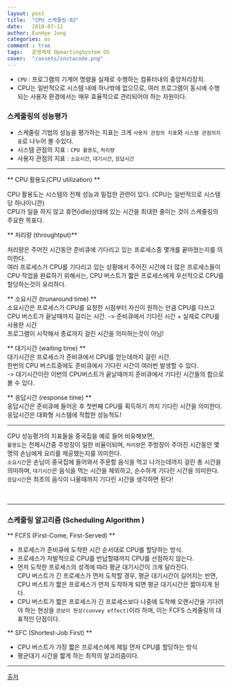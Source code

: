 ```yaml
---
layout: post
title:  "CPU 스케줄링-02"
date:   2018-07-12
author: EunHye Jung
categories: os
comment : true
tags:	운영체제 OpeartingSystem OS
cover:  "/assets/instacode.png"
---
```

   
* `CPU` : 프로그램의 기계어 명령을 실제로 수행하는 컴퓨터내의 중앙처리장치.
* CPU는 일반적으로 시스템 내에 하나밖에 없으므로, 여러 프로그램이 동시에 수행되는 사용자 환경에서는 매우 효율적으로 관리되어야 하는 자원이다.  
   
   
### 스케줄링의 성능평가
    
* 스케줄링 기법의 성능을 평가하는 지표는 크게 `사용자 관점의 지표`와 `시스템 관점의지표`로 나누어 볼 수있다.  
* 시스템 관점의 지표 : `CPU 활용도`, `처리량`   
* 사용자 관점의 지표 : `소요시간`, `대기시간`, `응답시간`    
    
   
- - -
   
** CPU 활용도(CPU utilization) **
   
CPU 활용도는 시스템의 전체 성능과 밀접한 관련이 있다. (CPU는 일반적으로 시스템당 하나이니깐)  
CPU가 일을 하지 않고 휴먼(idle)상태에 있는 시간을 최대한 줄이는 것이 스케줄링의 주요한 목표다.  
    
** 처리량 (throughtput)**  
   
처리량은 주어진 시간동안 준비큐에 기다리고 있는 프로세스중 몇개를 끝마쳤는지를 의미한다.  
여러 프로세스가 CPU를 기다리고 있는 상황에서 주어진 시간에 더 많은 프로세스들이 CPU 작업을 완료하기 위해서는, CPU 버스트가 짧은 프로세스에게 우선적으로 CPU를 할당하는것이 유리하다.  
  
** 소요시간 (trunaround time) **  
소요시간은 프로세스가 CPU를 요청한 시점부터 자신이 원하는 만큼 CPU를 다쓰고 CPU 버스트가 끝날때까지 걸리는 시간. 
-> 준비큐에서 기다린 시간 + 실제로 CPU를 사용한 시간  
프로그램이 시작해서 종료까지 걸린 시간을 의미하는것이 아님!  
  
** 대기시간 (waiting time) **  
대기시간은 프로세스가 준비큐에서 CPU를 얻는데까지 걸린 시간.  
한번의 CPU 버스트중에도 준비큐에서 기다린 시간이 여러번 발생할 수 있다.  
-> 대기시간이란 이번의 CPU버스트가 끝날때까지 준비큐에서 기다린 시간들의 합으로 볼 수 있다.  
   
** 응답시간 (response time) **  
응답시간은 준비큐에 들어온 후 첫번째 CPU를 획득하기 까지 기다린 시간을 의미한다.  
응답시간은 대화형 시스템에 적합한 성능척도!  

- - -   
   
CPU 성능평가의 지표들을 중국집을 예로 들어 비유해보면,  
`활용도`는 전체시간중 주방장이 일한 비율이되며, `처리량`은 주방장이 주어진 시간동안 몇명의 손님에게 요리를 제공했는지를 의미한다.  
`소요시간`은 손님이 중국집에 들어와서 주문함 음식을 먹고 나가는데까지 걸린 총 시간을 의미하며, `대기시간`은 음식을 먹는 시간을 제외하고, 순수하게 기다린 시간을 의미한다.  
`응답시간`은 최초의 음식이 나올때까지 기다린 시간을 생각하면 된다!  
   
　  
- - -   
   
### 스케줄링 알고리즘 (Scheduling Algorithm ) 
   
** FCFS (First-Come, First-Served) **   
* 프로세스가 준비큐에 도착한 시간 순서대로 CPU를 할당하는 방식.  
* 프로세스가 자발적으로 CPU를 반납할떄까지 CPU를 선점하지 않는다.  
* 먼저 도착한 프로세스의 성격에 따라 평균 대기시간이 크게 달라진다.   
  CPU 버스트가 긴 프로세스가 먼저 도착할 경우, 평균 대기시간이 길어지는 반면,  
  CPU 버스트가 짧은 프로세스가 먼저 도착하게 되면 평균 대기시간은 짧아지게 된다.  
* CPU 버스트가 짧은 프로세스가 긴 프로세스보다 나중에 도착해 오랜시간을 기다려야 하는 현상을 `콘보이 현상(convey effect)`이라 하며, 이는 FCFS 스케줄링의 대표적인 단점이다.  
   
** SFC (Shortest-Job First) **  
* CPU 버스트가 가장 짧은 프로세스에게 제일 먼저 CPU를 할당하는 방식  
* 평균대기 시간을 짧게 하는 최적의 알고리즘이다.  
   
   
- - -
    
[출저](https://book.naver.com/bookdb/book_detail.nhn?bid=4392911)  
   
     
  　   
      　  
         
